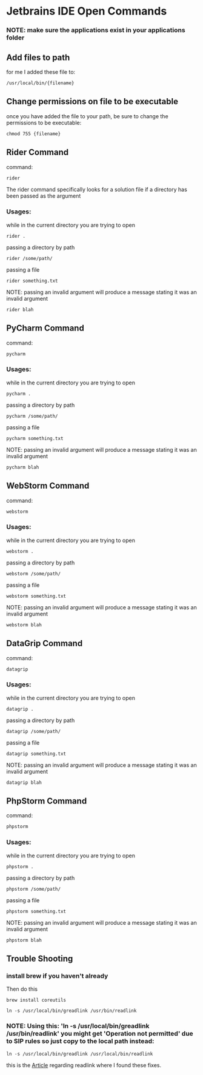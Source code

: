 # Jetbrains IDE Open Commands

### NOTE: make sure the applications exist in your applications folder

## Add files to path

for me I added these file to:

```
/usr/local/bin/{filename}
```

## Change permissions on file to be executable

once you have added the file to your path, be sure to change the permissions to be executable:

```
chmod 755 {filename}
```

## Rider Command

command:

```bash
rider
```

The rider command specifically looks for a solution file if a directory has been passed as the argument

### Usages:

while in the current directory you are trying to open

```
rider .
```

passing a directory by path

```
rider /some/path/
```

passing a file

```
rider something.txt
```

NOTE: passing an invalid argument will produce a message stating it was an invalid argument

```
rider blah
```

## PyCharm Command

command:

```bash
pycharm
```

### Usages:

while in the current directory you are trying to open

```
pycharm .
```

passing a directory by path

```
pycharm /some/path/
```

passing a file

```
pycharm something.txt
```

NOTE: passing an invalid argument will produce a message stating it was an invalid argument

```
pycharm blah
```

## WebStorm Command

command:

```bash
webstorm
```

### Usages:

while in the current directory you are trying to open

```
webstorm .
```

passing a directory by path

```
webstorm /some/path/
```

passing a file

```
webstorm something.txt
```

NOTE: passing an invalid argument will produce a message stating it was an invalid argument

```
webstorm blah
```

## DataGrip Command

command:

```bash
datagrip
```

### Usages:

while in the current directory you are trying to open

```
datagrip .
```

passing a directory by path

```
datagrip /some/path/
```

passing a file

```
datagrip something.txt
```

NOTE: passing an invalid argument will produce a message stating it was an invalid argument

```
datagrip blah
```

## PhpStorm Command

command:

```bash
phpstorm
```

### Usages:

while in the current directory you are trying to open

```
phpstorm .
```

passing a directory by path

```
phpstorm /some/path/
```

passing a file

```
phpstorm something.txt
```

NOTE: passing an invalid argument will produce a message stating it was an invalid argument

```
phpstorm blah
```

## Trouble Shooting

### install brew if you haven't already

Then do this

```
brew install coreutils
```

```
ln -s /usr/local/bin/greadlink /usr/bin/readlink
```

### NOTE: Using this: 'ln -s /usr/local/bin/greadlink /usr/bin/readlink' you might get 'Operation not permitted' due to SIP rules so just copy to the local path instead:

```
ln -s /usr/local/bin/greadlink /usr/local/bin/readlink
```

this is the [Article](http://biercoff.com/readlink-f-unrecognized-option-problem-solution-on-mac/) regarding readlink where I found these fixes.
